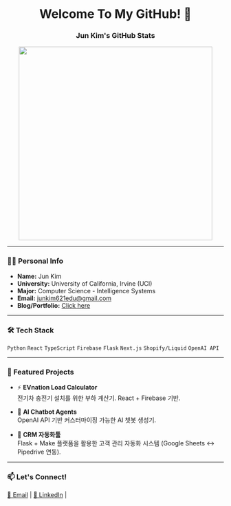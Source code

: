 <h1 align="center">Welcome To My GitHub! 👋</h1>

<div align="center">
  
  ### Jun Kim's GitHub Stats
  
  <img src="https://github-readme-stats.vercel.app/api?username=jun-kim&show_icons=true&theme=radical&count_private=true" width="450"/>

</div>

---

### 🧑‍💻 Personal Info

- **Name:** Jun Kim  
- **University:** University of California, Irvine (UCI)  
- **Major:** Computer Science - Intelligence Systems  
- **Email:** junkim621edu@gmail.com
- **Blog/Portfolio:** [Click here](https://junkimsport.vercel.app)

---

### 🛠 Tech Stack

`Python` `React` `TypeScript` `Firebase` `Flask` `Next.js` `Shopify/Liquid` `OpenAI API`

---

### 📌 Featured Projects

- ⚡ **EVnation Load Calculator**  
  전기차 충전기 설치를 위한 부하 계산기. React + Firebase 기반.

- 🤖 **AI Chatbot Agents**  
  OpenAI API 기반 커스터마이징 가능한 AI 챗봇 생성기.

- 🔄 **CRM 자동화툴**  
  Flask + Make 플랫폼을 활용한 고객 관리 자동화 시스템 (Google Sheets ↔ Pipedrive 연동).

---

### 📫 Let's Connect!

<a href="mailto:junkim621edu@gmail.com">📧 Email</a> |
<a href="https://www.linkedin.com/in/jun-kim-b1889529a/">🔗 LinkedIn</a> |


